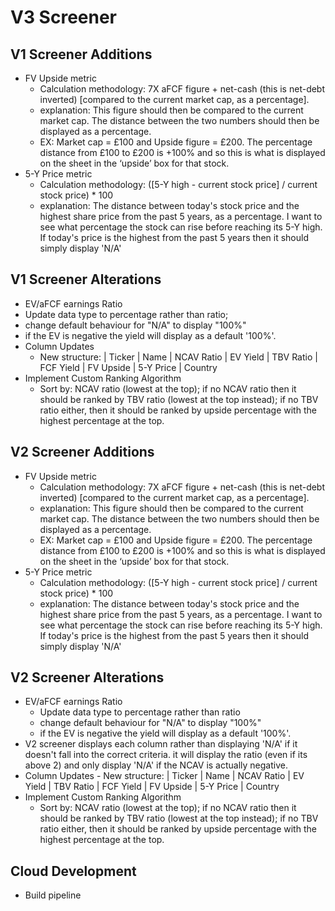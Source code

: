 # V3 Screener

## V1 Screener Additions

- FV Upside metric
    - Calculation methodology: 7X aFCF figure + net-cash (this is net-debt inverted) [compared to the current market cap, as a percentage].
    - explanation: This figure should then be compared to the current market cap. The distance between the two numbers should then be displayed as a percentage. 
    - EX: Market cap = £100 and Upside figure = £200. The percentage distance from £100 to £200 is +100% and so this is what is displayed on the sheet in the ‘upside’ box for that stock. 
- 5-Y Price metric
    - Calculation methodology: ([5-Y high - current stock price] / current stock price) * 100 
    - explanation: The distance between today's stock price and the highest share price from the past 5 years, as a percentage. I want to see what percentage the stock can rise before reaching its 5-Y high. If today's price is the highest from the past 5 years then it should simply display 'N/A'

## V1 Screener Alterations

- EV/aFCF earnings Ratio
- Update data type to percentage rather than ratio;
- change default behaviour for "N/A" to display "100%"
- if the EV is negative the yield will display as a default '100%'.
- Column Updates
    - New structure: | Ticker | Name | NCAV Ratio | EV Yield | TBV Ratio | FCF Yield | FV Upside | 5-Y Price | Country
- Implement Custom Ranking Algorithm
  - Sort by: NCAV ratio (lowest at the top); if no NCAV ratio then it should be ranked by TBV ratio (lowest at the top instead); if no TBV ratio either, then it should be ranked by upside percentage with the highest percentage at the top.

## V2 Screener Additions

- FV Upside metric 
    - Calculation methodology: 7X aFCF figure + net-cash (this is net-debt inverted) [compared to the current market cap, as a percentage]. 
    - explanation: This figure should then be compared to the current market cap. The distance between the two numbers should then be displayed as a percentage. 
    - EX: Market cap = £100 and Upside figure = £200. The percentage distance from £100 to £200 is +100% and so this is what is displayed on the sheet in the ‘upside’ box for that stock.
- 5-Y Price metric 
    - Calculation methodology: ([5-Y high - current stock price] / current stock price) * 100 
    - explanation: The distance between today's stock price and the highest share price from the past 5 years, as a percentage. I want to see what percentage the stock can rise before reaching its 5-Y high. If today's price is the highest from the past 5 years then it should simply display 'N/A'

## V2 Screener Alterations

- EV/aFCF earnings Ratio
  - Update data type to percentage rather than ratio
  - change default behaviour for "N/A" to display "100%"
  - if the EV is negative the yield will display as a default '100%'.
- V2 screener displays each column rather than displaying 'N/A' if it doesn't fall into the correct criteria. it will display the ratio (even if its above 2) and only display 'N/A' if the NCAV is actually negative.
- Column Updates - New structure: | Ticker | Name | NCAV Ratio | EV Yield | TBV Ratio | FCF Yield | FV Upside | 5-Y Price | Country 
- Implement Custom Ranking Algorithm 
    - Sort by: NCAV ratio (lowest at the top); if no NCAV ratio then it should be ranked by TBV ratio (lowest at the top instead); if no TBV ratio either, then it should be ranked by upside percentage with the highest percentage at the top.

## Cloud Development

- Build pipeline